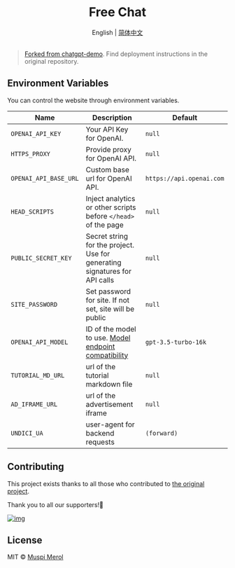 <h1 align="center">Free Chat</h1>

<div align="center">English | <a href="./README.zh-CN.md">简体中文</div>

<br>

> Forked from [chatgpt-demo](https://github.com/anse-app/chatgpt-demo). Find deployment instructions in the original repository.

## Environment Variables

You can control the website through environment variables.

| Name | Description | Default |
| --- | --- | --- |
| `OPENAI_API_KEY` | Your API Key for OpenAI. | `null` |
| `HTTPS_PROXY` | Provide proxy for OpenAI API. | `null` |
| `OPENAI_API_BASE_URL` | Custom base url for OpenAI API. | `https://api.openai.com` |
| `HEAD_SCRIPTS` | Inject analytics or other scripts before `</head>` of the page | `null` |
| `PUBLIC_SECRET_KEY` | Secret string for the project. Use for generating signatures for API calls | `null` |
| `SITE_PASSWORD` | Set password for site. If not set, site will be public | `null` |
| `OPENAI_API_MODEL` | ID of the model to use. [Model endpoint compatibility](https://platform.openai.com/docs/models/model-endpoint-compatibility) | `gpt-3.5-turbo-16k` |
| `TUTORIAL_MD_URL` | url of the tutorial markdown file | `null` |
| `AD_IFRAME_URL` | url of the advertisement iframe | `null` |
| `UNDICI_UA` | user-agent for backend requests | `(forward)` |

## Contributing

This project exists thanks to all those who contributed to [the original project](https://github.com/anse-app/chatgpt-demo).

Thank you to all our supporters!🙏

[![img](https://contributors.nn.ci/api?repo=anse-app/chatgpt-demo)](https://github.com/ddiu8081/chatgpt-demo/graphs/contributors)

## License

MIT © [Muspi Merol](./LICENSE)
